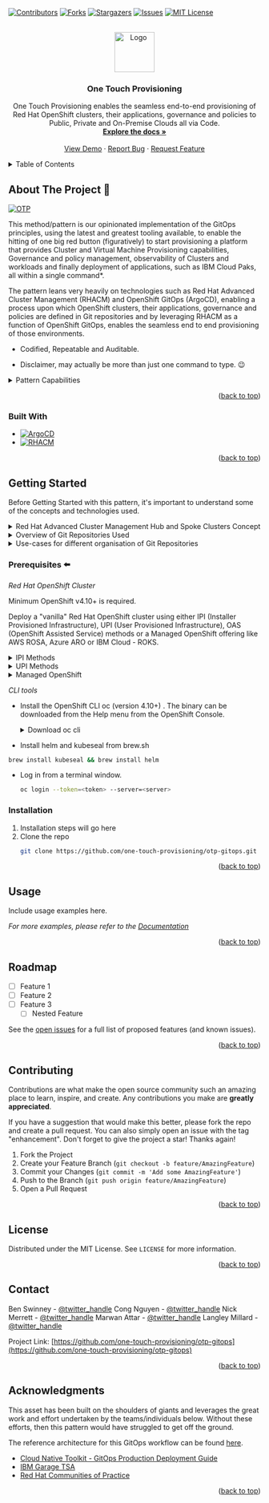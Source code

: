 <a name="readme-top"></a>

<!-- PROJECT SHIELDS -->
[![Contributors][contributors-shield]][contributors-url]
[![Forks][forks-shield]][forks-url]
[![Stargazers][stars-shield]][stars-url]
[![Issues][issues-shield]][issues-url]
[![MIT License][license-shield]][license-url]

<!-- PROJECT LOGO -->
<br />
<div align="center">
  <a href="https://github.com/one-touch-provisioning/otp-gitops">
    <img src="images/logo.png" alt="Logo" width="80" height="80">
  </a>

<h3 align="center">One Touch Provisioning</h3>

  <p align="center">
    One Touch Provisioning enables the seamless end-to-end provisioning of Red Hat OpenShift clusters, their applications, governance and policies to Public, Private and On-Premise Clouds all via Code.
    <br />
    <a href="https://github.com/one-touch-provisioning/otp-gitops"><strong>Explore the docs »</strong></a>
    <br />
    <br />
    <a href="https://github.com/one-touch-provisioning/otp-gitops">View Demo</a>
    ·
    <a href="https://github.com/one-touch-provisioning/otp-gitops/issues">Report Bug</a>
    ·
    <a href="https://github.com/one-touch-provisioning/otp-gitops/issues">Request Feature</a>
  </p>
</div>



<!-- TABLE OF CONTENTS -->
<details>
  <summary>Table of Contents</summary>
  <ol>
    <li>
      <a href="#about-the-project">About The Project</a>
      <ul>
        <li><a href="#built-with">Built With</a></li>
      </ul>
    </li>
    <li>
      <a href="#getting-started">Getting Started</a>
      <ul>
        <li><a href="#prerequisites">Prerequisites</a></li>
        <li><a href="#installation">Installation</a></li>
      </ul>
    </li>
    <li><a href="#usage">Usage</a></li>
    <li><a href="#roadmap">Roadmap</a></li>
    <li><a href="#contributing">Contributing</a></li>
    <li><a href="#license">License</a></li>
    <li><a href="#contact">Contact</a></li>
    <li><a href="#acknowledgments">Acknowledgments</a></li>
  </ol>
</details>

<!-- ABOUT THE PROJECT -->
## About The Project 🚀

[![OTP][product-screenshot]](https://github.com/one-touch-provisioning)

This method/pattern is our opinionated implementation of the GitOps principles, using the latest and greatest tooling available, to enable the hitting of one big red button (figuratively) to start provisioning a platform that provides Cluster and Virtual Machine Provisioning capabilities, Governance and policy management, observability of Clusters and workloads and finally deployment of applications, such as IBM Cloud Paks, all within a single command*.

The pattern leans very heavily on technologies such as Red Hat Advanced Cluster Management (RHACM) and OpenShift GitOps (ArgoCD), enabling a process upon which OpenShift clusters, their applications, governance and policies are defined in Git repositories and by leveraging RHACM as a function of OpenShift GitOps, enables the seamless end to end provisioning of those environments.

- Codified, Repeatable and Auditable.

* Disclaimer, may actually be more than just one command to type. 😉

<details>
  <summary>Pattern Capabilities</summary>

   - The pattern will deploy an opionated [Red Hat Advanced Cluster Management](https://www.redhat.com/en/technologies/management/advanced-cluster-management) configuration which we will term as our **Hub** Cluster running OpenShift GitOps (ArgoCD), OpenShift Pipelines (Tekton), OpenShift Data Foundation (Rook.io), Ansible Automation Platform (Additional Subscription required), Red Hat Advanced Cluster Management (Open Cluster Management), Red Hat Advanced Cluster Security (Stackrox), Quay Registry, Quay Container Security, OpenShift Virtualisation (KubeVirt), IBM Infrastructure Automation from the IBM Cloud Pak for AIOps 3.2, Instana, Turbonomics, External Secrets and RHACM Observability.

   - Deployment and management of Managed OpenShift Clusters via OpenShift GitOps (everything is Infrastructure as Code) onto Amazon Web Services, Microsoft Azure, IBM Cloud, Google Cloud Platform, VMWare vSphere and Bare-metal environments, including Single Node OpenShift onto On Premise hosts. Allowing Managed OpenShift Clusters to be treated as "Cattle" not "Pets".

   - Deployed Managed OpenShift Clusters on AWS, Azure and GCP can be Hibernated when not in-use to reduce the amount of resources consumed on your provider, potentially lowering costs.

   - Configured to Auto-Discover OpenShift Clusters from provided Red Hat OpenShift Cluster Manager credentials, and provide the opportunity to import the OpenShift clusters as Managed Clusters and automatically configure them into the OpenShift GitOps Cluster.

   - Centralised OpenShift GitOps for deployment of Applications across any Managed OpenShift Cluster. View all deployed Applications across the entire fleet of OpenShift Clusters, regardless of Clusters location (i.e. AWS, GCP, on-premise etc).

   - Automatically apply policies and governance to ALL Clusters within Red Hat Advanced Cluster Management, regardless of Clusters location.

   - Hub Cluster can self-host Instana Virtual Machine using OpenShift Virtualisation and managed via OpenShift GitOps, or automatically deployed to an IaaS environment using IBM Infrastructure Automation.

   - Can be configured to automatically connect to IaaS environments, enable deployment of Virtual Machines via IBM Infrastructure Automation and OpenShift Pipelines.

   - Can be configured to automatically deploy applications to Managed Clusters via OpenShift GitOps. An example provided will deploy IBM Cloud Pak for Integration (utilising full GitOps Principles) to Managed Clusters.

   - Zero Touch Provisioning of Managed OpenShift Clusters to Bare-metal nodes to support Near and Far Edge deployments
</details>

<p align="right">(<a href="#readme-top">back to top</a>)</p>

### Built With

* [![ArgoCD][ArgoCD]][argocd-url]
* [![RHACM][RHACM]][rhacm-url]

<p align="right">(<a href="#readme-top">back to top</a>)</p>



<!-- GETTING STARTED -->
## Getting Started

Before Getting Started with this pattern, it's important to understand some of the concepts and technologies used.

<details>
  <summary>Red Hat Advanced Cluster Management Hub and Spoke Clusters Concept</summary>
  
  We leverage two Open Source technologies to underpin the functionality within this pattern. One is ArgoCD (aka OpenShift Gitops) and the other is Open Cluster Management (aka Red Hat Advanced Cluster Management or RHACM).

  To fully appreciate the terminology used within RHACM and more so within the pattern, we will spend a few moments helping provide some context.

  RHACM is built around a Hub and Spoke architecture. With the Hub Cluster, running RHACM, providing cluster and application lifecycle along with other aspects such as Governance and Observability of any Spoke Clusters under it's management.

  The diagram below shows a typical Hub and Spoke deployment over various clouds.

  ![Hub and Spoke](doc/images/hubandspoke.png)
</details>

<details>
  <summary>Overview of Git Repositories Used</summary>

  We leverage several repositories to make up the pattern. These may seem as overwhelming to begin with, but there is some method and thoughts behind them. We approached this pattern with scale in mind and running a single mono repository with all the manifests quickly showed that it does not lend itself to scale that well.

  We really want a method that allows a decentralised approach to scale. One where teams are working together across the entire pattern, with some guard-rails, to enable rapid deployment of OpenShift Clusters, Applications and Policies at scale.

  Taking the Kubernetes Ownership Model, we looked at which personas would typically contribute and have ownership over a repository and separated a single mono repository into several to reflect that. An example would be a Platform team that primarily contributes and has ownership over a repository that defines the [infrastructure-related](https://github.com/one-touch-provisioning/otp-gitops-infra) components of a Kubernetes Cluster, e.g. namespaces, machinesets, ingress-controllers, storage etc, they may also be best placed to contribute and own a repository that defines how OpenShift [Clusters](https://github.com/one-touch-provisioning/otp-gitops-clusters) are created on different Cloud Providers. Similar examples can be given for a set of Services which support Application developers, where we would separate these into their own repositories, again owned and primarily contributed by a Services team. A Risk/Security team owning and primarily contributing to a [Policies](https://github.com/one-touch-provisioning/otp-gitops-policies) repository is another example.

  We then look to enable all these repositories as centralised repositories, either at an organisational, business or product level, where each OpenShift Cluster, including the Hub Cluster, is deployed with OpenShift GitOps (aka ArgoCD) and bootstrapped via a single repository, within which hold ArgoCD Applications that point back to these centralised repositories.

  The advantages of this approach is a reduction of duplicated code and ensures that deployed OpenShift Clusters all meet or share the same configuration, where applicable. For example node sizes, autoscaling, networking etc or RBAC policies that are important for overall governance and security. As a result, the desired configurations are fully replicated across the Clusters, regardless of where they land, Public, Private, On-Prem etc.

  Manually identifying drift and maintaining conformance across different clusters within different Clouds as they scale is, of course, not a viable alternative, so this approach lends itself very well.

  By utilising a shared and decentralised approach, this has the added advantage of lowering the barrier to entry (e.g., a Developer needs to understand how we are deploying a cluster, they can read the Git Repository without needing to delay the Platform team), lowering the cost for change and Opening up Opportunities to Innovate.

  For our pattern, we've termed the above 1 + 5 + n Git Repositories.

  * 1 Repository being the Red Hat Advanced Cluster Management Hub Cluster

  * 5 Repositories (Infrastructure, Services, Applications, Clusters, Policies) being common / shared

  * n Repository being the repository that you will use to bootstrap your deployed managed OpenShift Cluster

  ![1+5+n Repositories](doc/images/15n-repos.gif)
 
  By using a common set of repositories we can quickly scale out Cluster Deployments and reducing the risk of misconfiguration and drift.
</details>

<details>
  <summary>Use-cases for different organisation of Git Repositories</summary>
  
  As we mature this method/pattern, we have seen different use-cases where the need for a different Git Repository organisation has been required.

  Our view by leveraging the 1 + 5 + n Git Repositories it allows more flexability to what is deployed into cluster and works better at scale. The Line of Business, Product team, end-users etc can have full control via their own ArgoCD instance which is configured against a Git repository they control. This works for privacy and security as they control who can and cannot see the objects within their repository. We'll term this a `self-managed Cluster`. This may suit a team which has experience in OpenShift, clearly understand their requirements, and are comfortable managing the environment themselves.

  However there are occassions where there maybe a requirement for a Cluster to be provisioned and the end-users wish for a more `managed cluster`. They understand their applications, and prefer to just focus on those aspects. They are happy to commit to a Git Repository that they do not own and prefer that management of the Cluster is owned by another team. In this scenario, it would make sense to manage the cluster and its applications via the Hub Repository alone. Think of this as a `shared-multi-tenancy` operational model. Everyone with access to the Git repository can see all objects within. To demo this model, we've left example folder structures for the `managed` use-case. This can be found in `0-bootstrap/spokeclusters/`.

  It should be noted that these are just a few methods to manage your environments, and we encourage you to choose a method that works for you.
</details>

### Prerequisites ⬅️

*Red Hat OpenShift Cluster*

Minimum OpenShift v4.10+ is required.

Deploy a "vanilla" Red Hat OpenShift cluster using either IPI (Installer Provisioned Infrastructure), UPI (User Provisioned Infrastructure), OAS (OpenShift Assisted Service) methods or a Managed OpenShift offering like AWS ROSA, Azure ARO or IBM Cloud - ROKS.

<details>
  <summary>IPI Methods</summary>
  
  * [AWS](https://docs.openshift.com/container-platform/4.8/installing/installing_aws/installing-aws-default.html)
  * [Azure](https://docs.openshift.com/container-platform/4.8/installing/installing_azure/installing-azure-default.html)
  * [VMWare](https://docs.openshift.com/container-platform/4.8/installing/installing_vsphere/installing-vsphere-installer-provisioned.html)
</details>
<details>
  <summary>UPI Methods</summary>

  - [Azure](https://github.com/ibm-cloud-architecture/terraform-openshift4-azure)
  - [AWS](https://github.com/ibm-cloud-architecture/terraform-openshift4-aws)
  - [VMWare](https://github.com/ibm-cloud-architecture/terraform-openshift4-vmware)
  - [IBM Cloud VMWare Cloud Director](https://github.com/ibm-cloud-architecture/terraform-openshift4-vcd)
  - [GCP](https://github.com/ibm-cloud-architecture/terraform-openshift4-gcp)
  - [IBM Power Systems - PowerVC](https://github.com/ocp-power-automation/ocp4-upi-powervm)
  - [IBM Power Systems - HMC](https://github.com/ocp-power-automation/ocp4-upi-powervm-hmc)
  - [IBM Cloud PowerVS](https://github.com/ocp-power-automation/ocp4-upi-powervs)
</details>
<details>
  <summary>Managed OpenShift</summary>

  - [IBM Cloud - ROKS](https://cloud.ibm.com/kubernetes/catalog/create?platformType=openshift)
  - [AWS - ROSA](https://aws.amazon.com/rosa/)

</details>

*CLI tools*

  - Install the OpenShift CLI oc (version 4.10+) .  The binary can be downloaded from the Help menu from the OpenShift Console.

    <details>
    <summary>Download oc cli</summary>

    ![oc cli](doc/images/oc-cli.png)
    </details>

  - Install helm and kubeseal from brew.sh

   ```bash
   brew install kubeseal && brew install helm
   ```

  - Log in from a terminal window.

    ```bash
    oc login --token=<token> --server=<server>
    ```

### Installation

1. Installation steps will go here
2. Clone the repo
   ```sh
   git clone https://github.com/one-touch-provisioning/otp-gitops.git
   ```

<p align="right">(<a href="#readme-top">back to top</a>)</p>



<!-- USAGE EXAMPLES -->
## Usage

Include usage examples here.

_For more examples, please refer to the [Documentation](https://github.com/one-touch-provisioning/otp-gitops/docs)_

<p align="right">(<a href="#readme-top">back to top</a>)</p>



<!-- ROADMAP -->
## Roadmap

- [ ] Feature 1
- [ ] Feature 2
- [ ] Feature 3
    - [ ] Nested Feature

See the [open issues](https://github.com/one-touch-provisioning/otp-gitops/issues) for a full list of proposed features (and known issues).

<p align="right">(<a href="#readme-top">back to top</a>)</p>



<!-- CONTRIBUTING -->
## Contributing

Contributions are what make the open source community such an amazing place to learn, inspire, and create. Any contributions you make are **greatly appreciated**.

If you have a suggestion that would make this better, please fork the repo and create a pull request. You can also simply open an issue with the tag "enhancement".
Don't forget to give the project a star! Thanks again!

1. Fork the Project
2. Create your Feature Branch (`git checkout -b feature/AmazingFeature`)
3. Commit your Changes (`git commit -m 'Add some AmazingFeature'`)
4. Push to the Branch (`git push origin feature/AmazingFeature`)
5. Open a Pull Request

<p align="right">(<a href="#readme-top">back to top</a>)</p>



<!-- LICENSE -->
## License

Distributed under the MIT License. See `LICENSE` for more information.

<p align="right">(<a href="#readme-top">back to top</a>)</p>



<!-- CONTACT -->
## Contact

Ben Swinney - [@twitter_handle](https://twitter.com/twitter_handle)
Cong Nguyen - [@twitter_handle](https://twitter.com/twitter_handle)
Nick Merrett - [@twitter_handle](https://twitter.com/twitter_handle)
Marwan Attar - [@twitter_handle](https://twitter.com/twitter_handle)
Langley Millard - [@twitter_handle](https://twitter.com/twitter_handle) 

Project Link: [https://github.com/one-touch-provisioning/otp-gitops](https://github.com/one-touch-provisioning/otp-gitops)

<p align="right">(<a href="#readme-top">back to top</a>)</p>



<!-- ACKNOWLEDGMENTS -->
## Acknowledgments

This asset has been built on the shoulders of giants and leverages the great work and effort undertaken by the teams/individuals below. Without these efforts, then this pattern would have struggled to get off the ground.

The reference architecture for this GitOps workflow can be found [here](https://cloudnativetoolkit.dev/adopting/use-cases/gitops/gitops-ibm-cloud-paks/).

* [Cloud Native Toolkit - GitOps Production Deployment Guide](https://github.com/cloud-native-toolkit/multi-tenancy-gitops)
* [IBM Garage TSA](https://github.com/ibm-garage-tsa/cp4mcm-installer)
* [Red Hat Communities of Practice](https://github.com/redhat-cop)

<p align="right">(<a href="#readme-top">back to top</a>)</p>



<!-- MARKDOWN LINKS & IMAGES -->
[contributors-shield]: https://img.shields.io/github/contributors/github_username/repo_name.svg?style=for-the-badge
[contributors-url]: https://github.com/one-touch-provisioning/otp-gitops/graphs/contributors
[forks-shield]: https://img.shields.io/github/forks/github_username/repo_name.svg?style=for-the-badge
[forks-url]: https://github.com/one-touch-provisioning/otp-gitops/network/members
[stars-shield]: https://img.shields.io/github/stars/github_username/repo_name.svg?style=for-the-badge
[stars-url]: https://github.com/one-touch-provisioning/otp-gitops/stargazers
[issues-shield]: https://img.shields.io/github/issues/github_username/repo_name.svg?style=for-the-badge
[issues-url]: https://github.com/one-touch-provisioning/otp-gitops/issues
[license-shield]: https://img.shields.io/github/license/github_username/repo_name.svg?style=for-the-badge
[license-url]: https://github.com/one-touch-provisioning/otp-gitops/blob/master/LICENSE
[product-screenshot]: doc/images/ztp.png
[ArgoCD]: https://img.shields.io/badge/-ArgoCD-orange?style=for-the-badge&logo=argoCD&logoColor=white
[argocd-url]: https://argocd
[RHACM]: https://img.shields.io/badge/-RHACM-orange?style=for-the-badge&logo=RHACM&logoColor=61DAFB
[rhacm-url]: https://rhacm